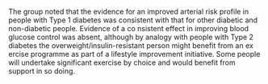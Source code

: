 The group noted that the evidence for an improved arterial risk profile in people with Type 1 diabetes was consistent with that for other diabetic and non-diabetic people. Evidence of a co nsistent effect in improving blood glucose control was absent, although by analogy with people with Type 2 diabetes the overweight/insulin-resistant person might benefit from an ex ercise programme as part of a lifestyle improvement initiative. Some people will undertake significant exercise by choice and would benefit from support in so doing.
